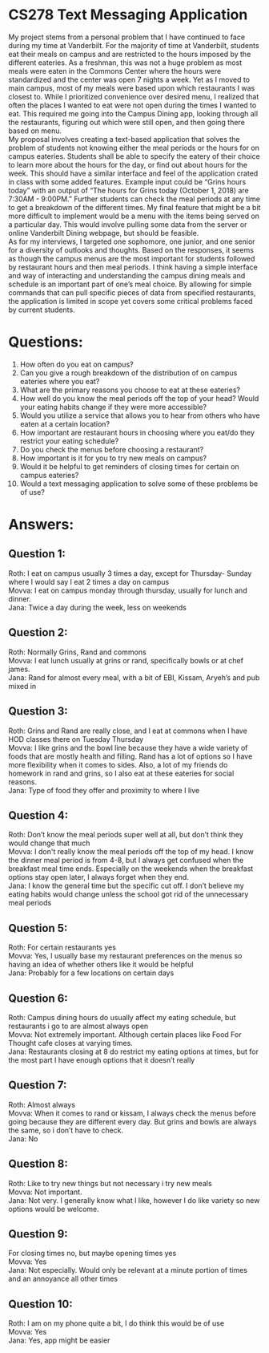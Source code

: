 # CS278 Text Messaging Application

  My project stems from a personal problem that I have continued to face during my time at Vanderbilt. For the majority of time at Vanderbilt, students eat their meals on campus and are restricted to the hours imposed by the different eateries. As a freshman, this was not a huge problem as most meals were eaten in the Commons Center where the hours were standardized and the center was open 7 nights a week. Yet as I moved to main campus, most of my meals were based upon which restaurants I was closest to. While I prioritized convenience over desired menu, I realized that often the places I wanted to eat were not open during the times I wanted to eat. This required me going into the Campus Dining app, looking through all the restaurants, figuring out which were still open, and then going there based on menu. <br />
  My proposal involves creating a text-based application that solves the problem of students not knowing either the meal periods or the hours for on campus eateries. Students shall be able to specify the eatery of their choice to learn more about the hours for the day, or find out about hours for the week. This should have a similar interface and feel of the application crated in class with some added features. Example input could be “Grins hours today” with an output of “The hours for Grins today (October 1, 2018) are 7:30AM - 9:00PM.” Further students can check the meal periods at any time to get a breakdown of the different times. My final feature that might be a bit more difficult to implement would be a menu with the items being served on a particular day. This would involve pulling some data from the server or online Vanderbilt Dining webpage, but should be feasible. <br />
	As for my interviews, I targeted one sophomore, one junior, and one senior for a diversity of outlooks and thoughts. Based on the responses, it seems as though the campus menus are the most important for students followed by restaurant hours and then meal periods. I think having a simple interface and way of interacting and understanding the campus dining meals and schedule is an important part of one’s meal choice. By allowing for simple commands that can pull specific pieces of data from specified restaurants, the application is limited in scope yet covers some critical problems faced by current students.


# Questions:
  1. How often do you eat on campus?
  2. Can you give a rough breakdown of the distribution of on campus eateries where you eat?
  3. What are the primary reasons you choose to eat at these eateries?
  4. How well do you know the meal periods off the top of your head? Would your eating habits change if they were more accessible?
  5. Would you utilize a service that allows you to hear from others who have eaten at a certain location?
  6. How important are restaurant hours in choosing where you eat/do they restrict your eating schedule?
  7. Do you check the menus before choosing a restaurant?
  8. How important is it for you to try new meals on campus?
  9. Would it be helpful to get reminders of closing times for certain on campus eateries?
  10. Would a text messaging application to solve some of these problems be of use?



# Answers:

## Question 1: 
Roth: I eat on campus usually 3 times a day, except for Thursday- Sunday where I would say I eat 2 times a day on campus <br/>
Movva: I eat on campus monday through thursday, usually for lunch and dinner. <br/>
Jana: Twice a day during the week, less on weekends <br/>

## Question 2:
Roth: Normally Grins, Rand and commons <br/>
Movva: I eat lunch usually at grins or rand, specifically bowls or at chef james. <br/>
Jana: Rand for almost every meal, with a bit of EBI, Kissam, Aryeh’s and pub mixed in <br/>

## Question 3:
Roth: Grins and Rand are really close, and I eat at commons when I have HOD classes there on Tuesday Thursday <br/>
Movva: I like grins and the bowl line because they have a wide variety of foods that are mostly health and filling. Rand has a lot of options so I have more flexibility when it comes to sides. Also, a lot of my friends do homework in rand and grins, so I also eat at these eateries for social reasons. <br/>
Jana: Type of food they offer and proximity to where I live <br/>

## Question 4:
Roth: Don’t know the meal periods super well at all, but don’t think they would change that much <br/>
Movva: I don't really know the meal periods off the top of my head. I know the dinner meal period is from 4-8, but I always get confused when the breakfast meal time ends. Especially on the weekends when the breakfast options stay open later, I always forget when they end. <br/>
Jana: I know the general time but the specific cut off. I don’t believe my eating habits would change unless the school got rid of the unnecessary meal periods <br/>

## Question 5:
Roth: For certain restaurants yes <br/>
Movva: Yes, I usually base my restaurant preferences on the menus so having an idea of whether others like it would be helpful <br/>
Jana: Probably for a few locations on certain days <br/>

## Question 6:
Roth: Campus dining hours do usually affect my eating schedule, but restaurants i go to are almost always open <br/>
Movva: Not extremely important. Although certain places like Food For Thought cafe closes at varying times. <br/>
Jana: Restaurants closing at 8 do restrict my eating options at times, but for the most part I have enough options that it doesn’t really <br/>

## Question 7:
Roth: Almost always <br/>
Movva: When it comes to rand or kissam, I always check the menus before going because they are different every day. But grins and bowls  are always the same, so i don’t have to check. <br/>
Jana: No <br/>

## Question 8:
Roth: Like to try new things but not necessary i try new meals <br/>
Movva: Not important. <br/>
Jana: Not very. I generally know what I like, however I do like variety so new options would be welcome. <br/>

## Question 9:
For closing times no, but maybe opening times yes <br/>
Movva: Yes <br/>
Jana: Not especially. Would only be relevant at a minute portion of times and an annoyance all other times <br/>

## Question 10:
Roth: I am on my phone quite a bit, I do think this would be of use <br/>
Movva: Yes <br/>
Jana: Yes, app might be easier <br/>




